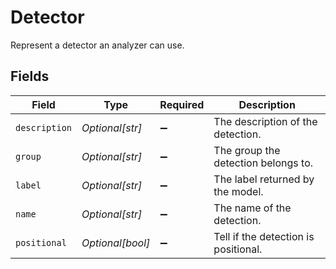# Detector

Represent a detector an analyzer can use.


## Fields

| Field                                | Type                                 | Required                             | Description                          |
| ------------------------------------ | ------------------------------------ | ------------------------------------ | ------------------------------------ |
| `description`                        | *Optional[str]*                      | :heavy_minus_sign:                   | The description of the detection.    |
| `group`                              | *Optional[str]*                      | :heavy_minus_sign:                   | The group the detection belongs to.  |
| `label`                              | *Optional[str]*                      | :heavy_minus_sign:                   | The label returned by the model.     |
| `name`                               | *Optional[str]*                      | :heavy_minus_sign:                   | The name of the detection.           |
| `positional`                         | *Optional[bool]*                     | :heavy_minus_sign:                   | Tell if the detection is positional. |